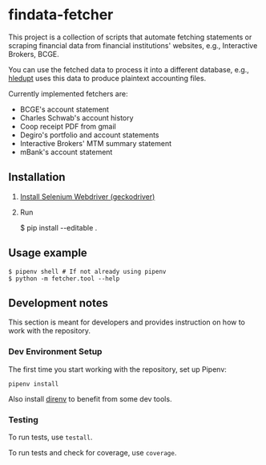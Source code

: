 # findata-fetcher

This project is a collection of scripts that automate fetching statements or
scraping financial data from financial institutions' websites, e.g.,
Interactive Brokers, BCGE.

You can use the fetched data to process it into a different database, e.g.,
[hledupt](https://github.com/gregorias/hledupt) uses this data to produce
plaintext accounting files.

Currently implemented fetchers are:

* BCGE's account statement
* Charles Schwab's account history
* Coop receipt PDF from gmail
* Degiro's portfolio and account statements
* Interactive Brokers' MTM summary statement
* mBank's account statement

## Installation

1. [Install Selenium Webdriver
   (geckodriver)](https://www.selenium.dev/documentation/en/selenium_installation/installing_webdriver_binaries/)
2. Run

    $ pip install --editable .

## Usage example

    $ pipenv shell # If not already using pipenv
    $ python -m fetcher.tool --help

## Development notes

This section is meant for developers and provides instruction on how to work with the repository.

### Dev Environment Setup

The first time you start working with the repository, set up Pipenv:

    pipenv install

Also install [direnv](https://direnv.net/) to benefit from some dev tools.

### Testing

To run tests, use `testall`.

To run tests and check for coverage, use `coverage`.

